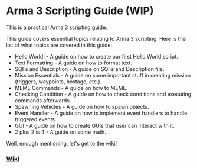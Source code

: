 # Arma 3 Scripting Guide (WIP)

This is a practical Arma 3 scripting guide.

This guide covers essential topics relating to Arma 3 scripting. Here is the list of what topics are covered in this guide:
- Hello World! - A guide on how to create our first Hello World script.
- Text Formatting - A guide on how to format text.
- SQFs and Description - A guide on SQFs and Description file.
- Mission Essentials - A guide on some important stuff in creating mission (triggers, waypoints, hostage, etc.).
- MEME Commands - A guide on how to MEME.
- Checking Condition - A guide on how to check conditions and executing commands afterwards.
- Spawning Vehicles - A guide on how to spawn objects.
- Event Handler - A guide on how to implement event handlers to handle triggered events.
- GUI - A guide on how to create GUIs that user can interact with it.
- 2 plus 2 is 4 - A guide on some math.

Well, enough mentioning, let's get to the wiki!

### [Wiki](https://github.com/OctsvoR/Arma-3-Scripting-Guide/wiki)
